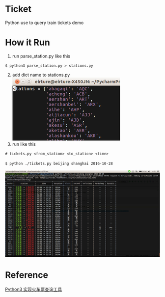 # Ticket
Python use to query train tickets demo
# How it Run
1. run parse_station.py like this
```
$ python3 parse_station.py > stations.py
```
2. add dict name to stations.py
   ![](res/2016-10-27_16-44-46.png)
3. run like this
```
# tickets.py <from_station> <to_station> <time>

$ python ./tickets.py beijing shanghai 2016-10-28
```
    
   ![](res/2016-10-27_16-53-00.png)
# Reference
[Python3 实现火车票查询工具](https://www.shiyanlou.com/courses/623/labs/2072/document)
